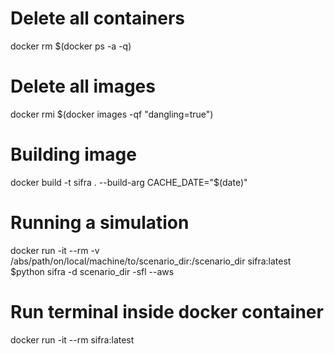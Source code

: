 # Delete all containers
docker rm $(docker ps -a -q)

# Delete all images
docker rmi $(docker images -qf "dangling=true")

# Building image
docker build -t sifra . --build-arg CACHE_DATE="$(date)"
 
# Running a simulation
docker run -it --rm -v /abs/path/on/local/machine/to/scenario_dir:/scenario_dir sifra:latest $python sifra -d scenario_dir -sfl --aws

# Run terminal inside docker container 
docker run -it --rm sifra:latest 